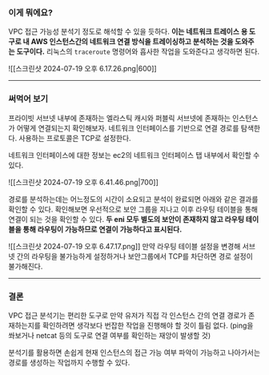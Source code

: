
### 이게 뭐에요?

VPC 접근 가능성 분석기 정도로 해석할 수 있을 듯하다. **이는 네트워크 트레이스 용 도구로 내 AWS 인스턴스간의 네트워크 연결 방식을 트레이싱하고 분석하는 것을 도와주는 도구이다.** 리눅스의 `traceroute` 명령어와 흡사한 작업을 도와준다고 생각하면 된다.

![[스크린샷 2024-07-19 오후 6.17.26.png|600]]

___
### 써먹어 보기

프라이빗 서브넷 내부에 존재하는 엘라스틱 캐시와 퍼블릭 서브넷에 존재하는 인스턴스가 어떻게 연결되는지 확인해보자. 네트워크 인터페이스를 기반으로 연결 경로를 탐색한다. 사용하는 프로토콜은 TCP로 설정한다.

네트워크 인터페이스에 대한 정보는 ec2의 네트워크 인터페이스 탭 내부에서 확인할 수 있다.

![[스크린샷 2024-07-19 오후 6.41.46.png|700]]

경로를 분석하는데는 어느정도의 시간이 소요되고 분석이 완료되면 아래와 같은 결과를 확인할 수 있다. 확인해보면 우선적으로 보안 그룹을 지나고 이후 라우팅 테이블을 통해 연결이 되는 것을 확인할 수 있다. **두 eni 모두 별도의 보안이 존재하지 않고 라우팅 테이블을 통해 라우팅이 가능하므로 연결이 가능하다고 표시된다.**

![[스크린샷 2024-07-19 오후 6.47.17.png]]
만약 라우팅 테이블 설정을 변경해 서브넷 간의 라우팅을 불가능하게 설정하거나 보안그룹에서 TCP를 차단하면 경로 설정이 불가해진다.
___
### 결론

VPC 접근 분석기는 편리한 도구로 만약 유저가 직접 각 인스턴스 간의 연결 경로가 존재하는지를 확인하려면 생각보다 번잡한 작업을 진행해야 할 것이 틀림 없다. (ping을 쏴보거나 netcat 등의 도구로 연결 여부를 확인하는 재앙이 발생할 것)

분석기를 활용하면 손쉽게 현재 인스턴스의 접근 가능 여부 파악이 가능하고 나아가서는 경로를 생성하는 작업까지 수행할 수 있다.
